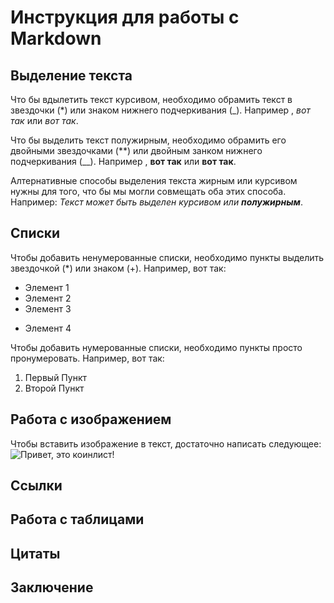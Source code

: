 # Инструкция для работы с Markdown

## Выделение текста

Что бы вдылетить текст курсивом, необходимо обрамить текст в звездочки (*) или знаком нижнего подчеркивания (_). Например , *вот так* или _вот так_.

Что бы выделить текст полужирным, необходимо обрамить его двойными звездочками (**) или двойным занком нижнего подчеркивания (__). Например , **вот так** или __вот так__.

Алтернативные способы выделения текста жирным или курсивом нужны для того, что бы мы могли совмещать оба этих способа.
Например: _Текст может быть выделен курсивом или **полужирным**_.

## Списки

Чтобы добавить ненумерованные списки,
необходимо пункты выделить звездочкой (*) или знаком (+).
Например, вот так:
* Элемент 1
* Элемент 2
* Элемент 3
+ Элемент 4

Чтобы добавить нумерованные списки,
необходимо пункты просто пронумеровать.
Например, вот так:
1. Первый Пункт
2. Второй Пункт

## Работа с изображением

Чтобы вставить изображение в текст, достаточно написать следующее: ![Привет, это коинлист!](img11.png) 

## Ссылки

## Работа с таблицами

## Цитаты

## Заключение

